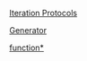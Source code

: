 [Iteration Protocols](https://developer.mozilla.org/en-US/docs/Web/JavaScript/Reference/Iteration_protocols)

[Generator](https://developer.mozilla.org/en-US/docs/Web/JavaScript/Reference/Global_Objects/Generator)

[function\*](https://developer.mozilla.org/en-US/docs/Web/JavaScript/Reference/Statements/function*)
